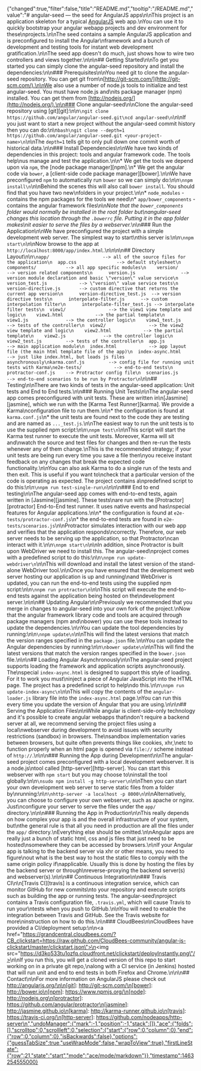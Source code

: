 {"changed":true,"filter":false,"title":"README.md","tooltip":"/README.md","value":"# angular-seed — the seed for AngularJS apps\n\nThis project is an application skeleton for a typical [AngularJS](http://angularjs.org/) web app.\nYou can use it to quickly bootstrap your angular webapp projects and dev environment for these\nprojects.\n\nThe seed contains a sample AngularJS application and is preconfigured to install the Angular\nframework and a bunch of development and testing tools for instant web development gratification.\n\nThe seed app doesn't do much, just shows how to wire two controllers and views together.\n\n\n## Getting Started\n\nTo get you started you can simply clone the angular-seed repository and install the dependencies:\n\n### Prerequisites\n\nYou need git to clone the angular-seed repository. You can get git from\n[http://git-scm.com/](http://git-scm.com/).\n\nWe also use a number of node.js tools to initialize and test angular-seed. You must have node.js and\nits package manager (npm) installed.  You can get them from [http://nodejs.org/](http://nodejs.org/).\n\n### Clone angular-seed\n\nClone the angular-seed repository using [git][git]:\n\n```\ngit clone https://github.com/angular/angular-seed.git\ncd angular-seed\n```\n\nIf you just want to start a new project without the angular-seed commit history then you can do:\n\n```bash\ngit clone --depth=1 https://github.com/angular/angular-seed.git <your-project-name>\n```\n\nThe `depth=1` tells git to only pull down one commit worth of historical data.\n\n### Install Dependencies\n\nWe have two kinds of dependencies in this project: tools and angular framework code.  The tools help\nus manage and test the application.\n\n* We get the tools we depend upon via `npm`, the [node package manager][npm].\n* We get the angular code via `bower`, a [client-side code package manager][bower].\n\nWe have preconfigured `npm` to automatically run `bower` so we can simply do:\n\n```\nnpm install\n```\n\nBehind the scenes this will also call `bower install`.  You should find that you have two new\nfolders in your project.\n\n* `node_modules` - contains the npm packages for the tools we need\n* `app/bower_components` - contains the angular framework files\n\n*Note that the `bower_components` folder would normally be installed in the root folder but\nangular-seed changes this location through the `.bowerrc` file.  Putting it in the app folder makes\nit easier to serve the files by a webserver.*\n\n### Run the Application\n\nWe have preconfigured the project with a simple development web server.  The simplest way to start\nthis server is:\n\n```\nnpm start\n```\n\nNow browse to the app at `http://localhost:8000/app/index.html`.\n\n\n\n## Directory Layout\n\n```\napp/                    --> all of the source files for the application\n  app.css               --> default stylesheet\n  components/           --> all app specific modules\n    version/              --> version related components\n      version.js                 --> version module declaration and basic \"version\" value service\n      version_test.js            --> \"version\" value service tests\n      version-directive.js       --> custom directive that returns the current app version\n      version-directive_test.js  --> version directive tests\n      interpolate-filter.js      --> custom interpolation filter\n      interpolate-filter_test.js --> interpolate filter tests\n  view1/                --> the view1 view template and logic\n    view1.html            --> the partial template\n    view1.js              --> the controller logic\n    view1_test.js         --> tests of the controller\n  view2/                --> the view2 view template and logic\n    view2.html            --> the partial template\n    view2.js              --> the controller logic\n    view2_test.js         --> tests of the controller\n  app.js                --> main application module\n  index.html            --> app layout file (the main html template file of the app)\n  index-async.html      --> just like index.html, but loads js files asynchronously\nkarma.conf.js         --> config file for running unit tests with Karma\ne2e-tests/            --> end-to-end tests\n  protractor-conf.js    --> Protractor config file\n  scenarios.js          --> end-to-end scenarios to be run by Protractor\n```\n\n## Testing\n\nThere are two kinds of tests in the angular-seed application: Unit tests and End to End tests.\n\n### Running Unit Tests\n\nThe angular-seed app comes preconfigured with unit tests. These are written in\n[Jasmine][jasmine], which we run with the [Karma Test Runner][karma]. We provide a Karma\nconfiguration file to run them.\n\n* the configuration is found at `karma.conf.js`\n* the unit tests are found next to the code they are testing and are named as `..._test.js`.\n\nThe easiest way to run the unit tests is to use the supplied npm script:\n\n```\nnpm test\n```\n\nThis script will start the Karma test runner to execute the unit tests. Moreover, Karma will sit and\nwatch the source and test files for changes and then re-run the tests whenever any of them change.\nThis is the recommended strategy; if your unit tests are being run every time you save a file then\nyou receive instant feedback on any changes that break the expected code functionality.\n\nYou can also ask Karma to do a single run of the tests and then exit.  This is useful if you want to\ncheck that a particular version of the code is operating as expected.  The project contains a\npredefined script to do this:\n\n```\nnpm run test-single-run\n```\n\n\n### End to end testing\n\nThe angular-seed app comes with end-to-end tests, again written in [Jasmine][jasmine]. These tests\nare run with the [Protractor][protractor] End-to-End test runner.  It uses native events and has\nspecial features for Angular applications.\n\n* the configuration is found at `e2e-tests/protractor-conf.js`\n* the end-to-end tests are found in `e2e-tests/scenarios.js`\n\nProtractor simulates interaction with our web app and verifies that the application responds\ncorrectly. Therefore, our web server needs to be serving up the application, so that Protractor\ncan interact with it.\n\n```\nnpm start\n```\n\nIn addition, since Protractor is built upon WebDriver we need to install this.  The angular-seed\nproject comes with a predefined script to do this:\n\n```\nnpm run update-webdriver\n```\n\nThis will download and install the latest version of the stand-alone WebDriver tool.\n\nOnce you have ensured that the development web server hosting our application is up and running\nand WebDriver is updated, you can run the end-to-end tests using the supplied npm script:\n\n```\nnpm run protractor\n```\n\nThis script will execute the end-to-end tests against the application being hosted on the\ndevelopment server.\n\n\n## Updating Angular\n\nPreviously we recommended that you merge in changes to angular-seed into your own fork of the project.\nNow that the angular framework library code and tools are acquired through package managers (npm and\nbower) you can use these tools instead to update the dependencies.\n\nYou can update the tool dependencies by running:\n\n```\nnpm update\n```\n\nThis will find the latest versions that match the version ranges specified in the `package.json` file.\n\nYou can update the Angular dependencies by running:\n\n```\nbower update\n```\n\nThis will find the latest versions that match the version ranges specified in the `bower.json` file.\n\n\n## Loading Angular Asynchronously\n\nThe angular-seed project supports loading the framework and application scripts asynchronously.  The\nspecial `index-async.html` is designed to support this style of loading.  For it to work you must\ninject a piece of Angular JavaScript into the HTML page.  The project has a predefined script to help\ndo this.\n\n```\nnpm run update-index-async\n```\n\nThis will copy the contents of the `angular-loader.js` library file into the `index-async.html` page.\nYou can run this every time you update the version of Angular that you are using.\n\n\n## Serving the Application Files\n\nWhile angular is client-side-only technology and it's possible to create angular webapps that\ndon't require a backend server at all, we recommend serving the project files using a local\nwebserver during development to avoid issues with security restrictions (sandbox) in browsers. The\nsandbox implementation varies between browsers, but quite often prevents things like cookies, xhr,\netc to function properly when an html page is opened via `file://` scheme instead of `http://`.\n\n\n### Running the App during Development\n\nThe angular-seed project comes preconfigured with a local development webserver.  It is a node.js\ntool called [http-server][http-server].  You can start this webserver with `npm start` but you may choose to\ninstall the tool globally:\n\n```\nsudo npm install -g http-server\n```\n\nThen you can start your own development web server to serve static files from a folder by\nrunning:\n\n```\nhttp-server -a localhost -p 8000\n```\n\nAlternatively, you can choose to configure your own webserver, such as apache or nginx. Just\nconfigure your server to serve the files under the `app/` directory.\n\n\n### Running the App in Production\n\nThis really depends on how complex your app is and the overall infrastructure of your system, but\nthe general rule is that all you need in production are all the files under the `app/` directory.\nEverything else should be omitted.\n\nAngular apps are really just a bunch of static html, css and js files that just need to be hosted\nsomewhere they can be accessed by browsers.\n\nIf your Angular app is talking to the backend server via xhr or other means, you need to figure\nout what is the best way to host the static files to comply with the same origin policy if\napplicable. Usually this is done by hosting the files by the backend server or through\nreverse-proxying the backend server(s) and webserver(s).\n\n\n## Continuous Integration\n\n### Travis CI\n\n[Travis CI][travis] is a continuous integration service, which can monitor GitHub for new commits\nto your repository and execute scripts such as building the app or running tests. The angular-seed\nproject contains a Travis configuration file, `.travis.yml`, which will cause Travis to run your\ntests when you push to GitHub.\n\nYou will need to enable the integration between Travis and GitHub. See the Travis website for more\ninstruction on how to do this.\n\n### CloudBees\n\nCloudBees have provided a CI/deployment setup:\n\n<a href=\"https://grandcentral.cloudbees.com/?CB_clickstart=https://raw.github.com/CloudBees-community/angular-js-clickstart/master/clickstart.json\">\n<img src=\"https://d3ko533tu1ozfq.cloudfront.net/clickstart/deployInstantly.png\"/></a>\n\nIf you run this, you will get a cloned version of this repo to start working on in a private git repo,\nalong with a CI service (in Jenkins) hosted that will run unit and end to end tests in both Firefox and Chrome.\n\n\n## Contact\n\nFor more information on AngularJS please check out http://angularjs.org/\n\n[git]: http://git-scm.com/\n[bower]: http://bower.io\n[npm]: https://www.npmjs.org/\n[node]: http://nodejs.org\n[protractor]: https://github.com/angular/protractor\n[jasmine]: http://jasmine.github.io\n[karma]: http://karma-runner.github.io\n[travis]: https://travis-ci.org/\n[http-server]: https://github.com/nodeapps/http-server\n","undoManager":{"mark":-1,"position":-1,"stack":[]},"ace":{"folds":[],"scrolltop":0,"scrollleft":0,"selection":{"start":{"row":0,"column":0},"end":{"row":0,"column":0},"isBackwards":false},"options":{"guessTabSize":true,"useWrapMode":false,"wrapToView":true},"firstLineState":{"row":21,"state":"start","mode":"ace/mode/markdown"}},"timestamp":1463254555000}